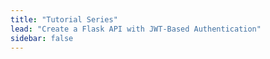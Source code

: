 ```yaml
---
title: "Tutorial Series"
lead: "Create a Flask API with JWT-Based Authentication"
sidebar: false
---
```

